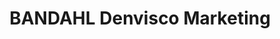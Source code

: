 ---
title: "BANDAHL Denvisco Marketing"
url: /davao-city/bandahl-denvisco-marketing/
shop: car parts
---